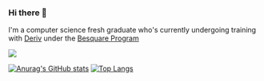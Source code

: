 ### Hi there 👋

I'm a computer science fresh graduate who's currently undergoing training with [Deriv](https://deriv.com/) under the [Besquare Program](https://deriv.com/besquare/)

<img src="https://github-readme-stats.vercel.app/api?username=CRJoshuaa&theme=synthwave&show_icons=true"/>

[![Anurag's GitHub stats](https://github-readme-stats.vercel.app/api?username=CRJoshuaa&theme=synthwave&show_icons=true)](https://github.com/anuraghazra/github-readme-stats)  [![Top Langs](https://github-readme-stats.vercel.app/api/top-langs/?username=CRJoshuaa&layout=compact&theme=synthwave&hide=jupyter%20notebook )](https://github.com/anuraghazra/github-readme-stats)


<!--
**CRJoshuaa/CRJoshuaa** is a ✨ _special_ ✨ repository because its `README.md` (this file) appears on your GitHub profile.

Here are some ideas to get you started:

- 🔭 I’m currently working on ...
- 🌱 I’m currently learning ...
- 👯 I’m looking to collaborate on ...
- 🤔 I’m looking for help with ...
- 💬 Ask me about ...
- 📫 How to reach me: ...
- 😄 Pronouns: ...
- ⚡ Fun fact: ...
-->
